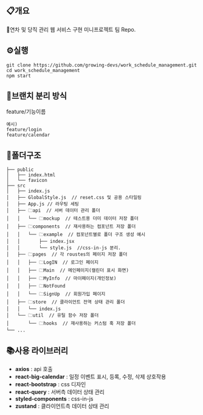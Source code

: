 ## 📋개요

📆연차 및 당직 관리 웹 서비스 구현 미니프로젝트 팀 Repo.

## ⚙️실행

```
git clone https://github.com/growing-devs/work_schedule_management.git
cd work_schedule_management
npm start
```

## 💾브랜치 분리 방식

feature/기능이름

```
예시)
feature/login
feature/calendar
```

## 📁폴더구조

```
├── public
│   ├── index.html
│   └── favicon
├── src
│   ├── index.js
│   ├── GlobalStyle.js  // reset.css 및 공용 스타일링
│   ├── App.js // 라우팅 세팅
│   ├── 🗀api  // 서버 데이터 관리 폴더
│   │   └── 🗀mockup  // 테스트용 더미 데이터 저장 폴더
│   ├── 🗀components  // 재사용하는 컴포넌트 저장 폴더
│   │   └── 🗀example  // 컴포넌트별로 폴더 구조 생성 예시
│   │       ├── index.jsx
│   │       └── style.js  //css-in-js 분리.
│   ├── 🗀pages  // 각 roustes의 페이지 저장 폴더
│   │   ├── 🗀LogIN  // 로그인 페이지
│   │   ├── 🗀Main  // 메인페이지(캘린더 표시 화면)
│   │   ├── 🗀MyInfo  // 마이페이지(개인정보)
│   │   ├── 🗀NotFound
│   │   └── 🗀SignUp  // 회원가입 페이지
│   ├── 🗀store  // 클라이언트 전역 상태 관리 폴더
│   │   └── index.js
│   └── 🗀util  // 유틸 함수 저장 폴더
│       └── 🗀hooks  // 재사용하는 커스텀 훅 저장 폴더
└── ...
```

## 📚사용 라이브러리

- **axios** : api 호출
- **react-big-calendar** : 일정 이벤트 표시, 등록, 수정, 삭제 상호작용
- **react-bootstrap** : css 디자인
- **react-query** : 서버측 데이터 상태 관리
- **styled-components** : css-in-js
- **zustand** : 클라이언트측 데이터 상태 관리
